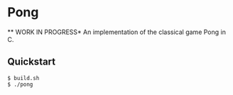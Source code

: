 # Pong

** WORK IN PROGRESS*
An implementation of the classical game Pong in C.

## Quickstart
```console
$ build.sh
$ ./pong
```
